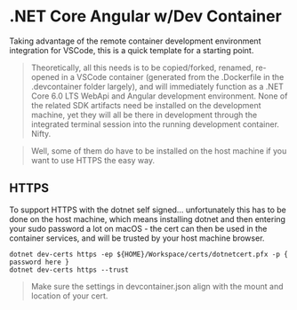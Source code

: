 # .NET Core Angular w/Dev Container

Taking advantage of the remote container development environment integration for VSCode, this is a quick template for a starting point.

> Theoretically, all this needs is to be copied/forked, renamed, re-opened in a VSCode container (generated from the .Dockerfile in the .devcontainer folder largely), and will immediately function as a .NET Core 6.0 LTS WebApi and Angular development environment.  None of the related SDK artifacts need be installed on the development machine, yet they will all be there in development through the integrated terminal session into the running development container.  Nifty.

> Well, some of them do have to be installed on the host machine if you want to use HTTPS the easy way.

## HTTPS

To support HTTPS with the dotnet self signed... unfortunately this has to be done on the host machine, which means installing dotnet and then entering your sudo password a lot on macOS - the cert can then be used in the container services, and will be trusted by your host machine browser.

```
dotnet dev-certs https -ep ${HOME}/Workspace/certs/dotnetcert.pfx -p { password here }
dotnet dev-certs https --trust
```

> Make sure the settings in devcontainer.json align with the mount and location of your cert.
